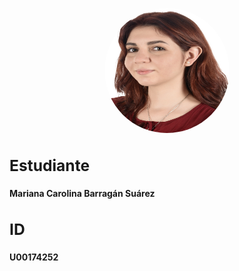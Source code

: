 <p align="center">
  <img src="imagen.jpg" alt="Mi Foto" width="200" height="200" style="border-radius: 50%;">
</p>

### **<h2>Estudiante</h2>**
**Mariana Carolina Barragán Suárez**
### **<h2>ID</h2>**
**U00174252**

